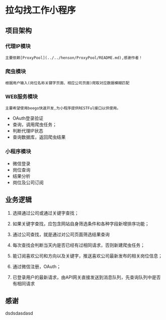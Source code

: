 # 拉勾找工作小程序

## 项目架构

### 代理IP模块

    主要依赖[ProxyPool](../../henson/ProxyPool/README.md),感谢作者！

### 爬虫模块

    根据用户输入(岗位名称关键字页面、相应公司页面)爬取对应数据模糊匹配

### WEB服务模块

    主要希望使用beego快速开发,为小程序提供RESTFul接口以供使用。
- OAuth登录验证
- 查询，调用爬虫任务；
- 判断代理IP状态
- 查询数据库，返回爬虫结果

### 小程序模块

- 微信登录
- 岗位查询
- 结果分析
- 岗位及公司订阅

## 业务逻辑

1. 选择通过公司或通过关键字查找；

2. 如果关键字查找，应包含网站自身筛选条件和各种字段新增排序功能；

3. 通过公司查找，就是通过对公司页面筛选结果查询

4. 每次查找会判断当天内是否已经有过相同请求，否则新建爬虫任务；

5. 能订阅喜欢公司和方向以及关键字，推送喜欢公司最新发布的相关岗位信息；

6. 通过微信注册，OAuth；

7. 已登录用户的最新请求，由API网关直接发送到消息队列，先查询队列中是否有相同请求

## 感谢
dsdsdasdasd